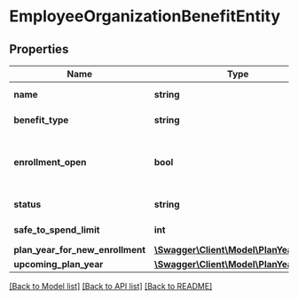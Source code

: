 # EmployeeOrganizationBenefitEntity

## Properties
Name | Type | Description | Notes
------------ | ------------- | ------------- | -------------
**name** | **string** | Name of benefit | [default to 'Mass transit']
**benefit_type** | **string** | Benefit type | [default to 'mass_transit']
**enrollment_open** | **bool** | Is enrollment open for this employee? | [default to true]
**status** | **string** | Status of benefit | [default to 'enabled']
**safe_to_spend_limit** | **int** | Contribution limit | [default to 500]
**plan_year_for_new_enrollment** | [**\Swagger\Client\Model\PlanYearEntity**](PlanYearEntity.md) |  | [optional] 
**upcoming_plan_year** | [**\Swagger\Client\Model\PlanYearEntity**](PlanYearEntity.md) |  | [optional] 

[[Back to Model list]](../README.md#documentation-for-models) [[Back to API list]](../README.md#documentation-for-api-endpoints) [[Back to README]](../README.md)

